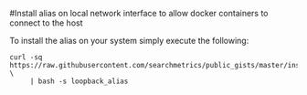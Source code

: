 #Install alias on local network interface to allow docker containers to connect to the host

To install the alias on your system simply execute the following:

    curl -sq https://raw.githubusercontent.com/searchmetrics/public_gists/master/installers/install.sh \
         | bash -s loopback_alias 

